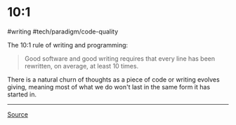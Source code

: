 # 10:1

#writing #tech/paradigm/code-quality

The 10:1 rule of writing and programming:

> Good software and good writing requires that every line has been rewritten, on average, at least 10 times.

There is a natural churn of thoughts as a piece of code or writing evolves giving, meaning most of what we do won't last in the same form it has started in.

---

[Source](https://www.ybrikman.com/writing/2018/08/12/the-10-to-1-rule-of-writing-and-programming/)
